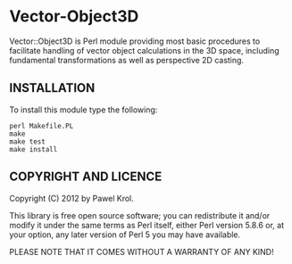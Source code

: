 Vector-Object3D
===============

Vector::Object3D is Perl module providing most basic procedures to facilitate handling of vector object calculations in the 3D space, including fundamental transformations as well as perspective 2D casting.

INSTALLATION
------------

To install this module type the following:

    perl Makefile.PL
    make
    make test
    make install

COPYRIGHT AND LICENCE
---------------------

Copyright (C) 2012 by Pawel Krol.

This library is free open source software; you can redistribute it and/or modify it under the same terms as Perl itself, either Perl version 5.8.6 or, at your option, any later version of Perl 5 you may have available.

PLEASE NOTE THAT IT COMES WITHOUT A WARRANTY OF ANY KIND!
